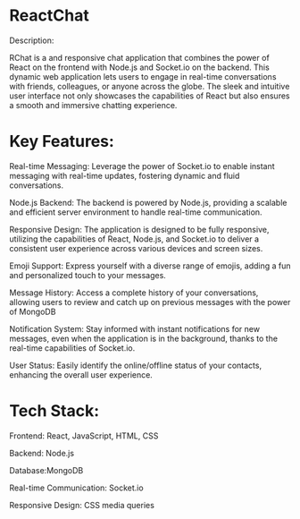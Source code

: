 # ReactChat

Description:

RChat is a and responsive chat application that combines the power of React on the frontend with Node.js and Socket.io on the backend. This dynamic web application lets users to engage in real-time conversations with friends, colleagues, or anyone across the globe. The sleek and intuitive user interface not only showcases the capabilities of React but also ensures a smooth and immersive chatting experience.

# Key Features:

Real-time Messaging: Leverage the power of Socket.io to enable instant messaging with real-time updates, fostering dynamic and fluid conversations.

Node.js Backend: The backend is powered by Node.js, providing a scalable and efficient server environment to handle real-time communication.

Responsive Design: The application is designed to be fully responsive, utilizing the capabilities of React, Node.js, and Socket.io to deliver a consistent user experience across various devices and screen sizes.

Emoji Support: Express yourself with a diverse range of emojis, adding a fun and personalized touch to your messages.

Message History: Access a complete history of your conversations, allowing users to review and catch up on previous messages with the power of MongoDB

Notification System: Stay informed with instant notifications for new messages, even when the application is in the background, thanks to the real-time capabilities of Socket.io.

User Status: Easily identify the online/offline status of your contacts, enhancing the overall user experience.

# Tech Stack:

Frontend: React, JavaScript, HTML, CSS

Backend: Node.js

Database:MongoDB

Real-time Communication: Socket.io

Responsive Design: CSS media queries
